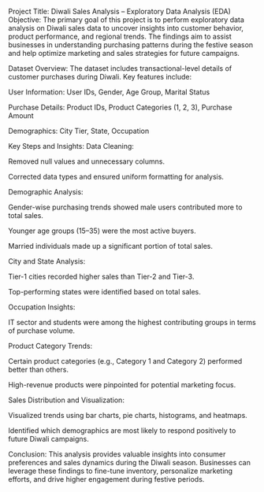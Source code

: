 Project Title: Diwali Sales Analysis – Exploratory Data Analysis (EDA)
Objective:
The primary goal of this project is to perform exploratory data analysis on Diwali sales data to uncover insights into customer behavior, product performance, and regional trends. The findings aim to assist businesses in understanding purchasing patterns during the festive season and help optimize marketing and sales strategies for future campaigns.

Dataset Overview:
The dataset includes transactional-level details of customer purchases during Diwali. Key features include:

User Information: User IDs, Gender, Age Group, Marital Status

Purchase Details: Product IDs, Product Categories (1, 2, 3), Purchase Amount

Demographics: City Tier, State, Occupation

Key Steps and Insights:
Data Cleaning:

Removed null values and unnecessary columns.

Corrected data types and ensured uniform formatting for analysis.

Demographic Analysis:

Gender-wise purchasing trends showed male users contributed more to total sales.

Younger age groups (15–35) were the most active buyers.

Married individuals made up a significant portion of total sales.

City and State Analysis:

Tier-1 cities recorded higher sales than Tier-2 and Tier-3.

Top-performing states were identified based on total sales.

Occupation Insights:

IT sector and students were among the highest contributing groups in terms of purchase volume.

Product Category Trends:

Certain product categories (e.g., Category 1 and Category 2) performed better than others.

High-revenue products were pinpointed for potential marketing focus.

Sales Distribution and Visualization:

Visualized trends using bar charts, pie charts, histograms, and heatmaps.

Identified which demographics are most likely to respond positively to future Diwali campaigns.

Conclusion:
This analysis provides valuable insights into consumer preferences and sales dynamics during the Diwali season. Businesses can leverage these findings to fine-tune inventory, personalize marketing efforts, and drive higher engagement during festive periods.
